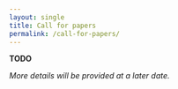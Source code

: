 ```yaml
---
layout: single
title: Call for papers
permalink: /call-for-papers/
---
```


**TODO**

*More details will be provided at a later date.*